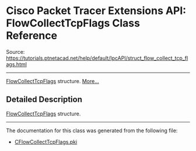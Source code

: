 # Cisco Packet Tracer Extensions API: FlowCollectTcpFlags Class Reference

Source: https://tutorials.ptnetacad.net/help/default/IpcAPI/struct_flow_collect_tcp_flags.html

---

[FlowCollectTcpFlags](struct_flow_collect_tcp_flags.html "FlowCollectTcpFlags structure.") structure. [More...](struct_flow_collect_tcp_flags.html#details)

## Detailed Description

[FlowCollectTcpFlags](struct_flow_collect_tcp_flags.html "FlowCollectTcpFlags structure.") structure. 

* * *

The documentation for this class was generated from the following file:

  * [CFlowCollectTcpFlags.pki](_c_flow_collect_tcp_flags_8pki.html)



